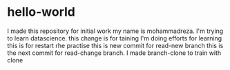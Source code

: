 # hello-world
I made this repository for initial work
my name is mohammadreza.
I'm trying to learn datascience.
this change is for taining
I'm doing efforts for learning
this is for restart rhe practise
this is new commit for read-new branch
this is the next commit for read-change branch.
I made branch-clone to train with clone
